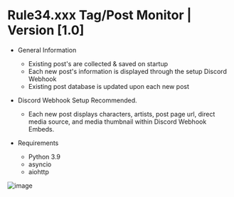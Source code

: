 # Rule34.xxx Tag/Post Monitor | Version [1.0]

* General Information
  - Existing post's are collected & saved on startup
  - Each new post's information is displayed through the setup Discord Webhook
  - Existing post database is updated upon each new post

* Discord Webhook Setup Recommended.
  - Each new post displays characters, artists, post page url, direct media source, and media thumbnail within Discord Webhook Embeds.

* Requirements
  - Python 3.9
  - asyncio
  - aiohttp

![image](https://user-images.githubusercontent.com/90411859/200572443-245cd0aa-7702-4191-93f5-a8119bd39253.png)
